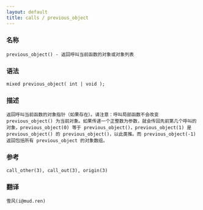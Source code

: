 ```yaml
---
layout: default
title: calls / previous_object
---
```


### 名称

    previous_object() - 返回呼叫当前函数的对象或对象列表

### 语法

    mixed previous_object( int | void );

### 描述

    返回呼叫当前函数的对象指针（如果存在）。请注意：呼叫局部函数不会改变 previous_object() 为当前对象。如果传递一个正整数为参数，就会传回先前第几个呼叫的对象，previous_object(0) 等于 previous_object()，previous_object(1) 是 previous_object() 的 previous_object()，以此类推。而 previous_object(-1) 返回包括所有 previous_object 的对象数组。

### 参考

    call_other(3), call_out(3), origin(3)

### 翻译 ###

    雪风(i@mud.ren)
